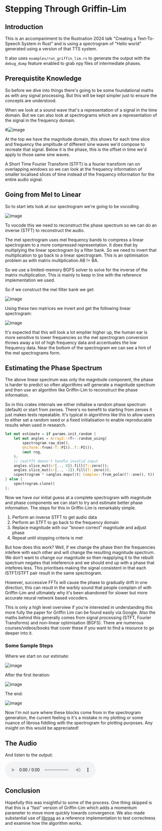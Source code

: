 # Stepping Through Griffin-Lim

## Introduction

This is an accompaniment to the Rustnation 2024 talk "Creating a Text-To-Speech
System in Rust" and is using a spectrogram of "Hello world" generated using a
version of that TTS system.

It also uses `examples/run_griffin_lim.rs` to generate the output with the `debug_dump`
feature enabled to grab npy files of intermediate phases.

## Prerequistite Knowledge

So before we dive into things there's going to be some foundational maths as with any
signal processing. But this will be kept simpler just to ensure the concepts are understood.

When we look at a sound wave that's a representation of a signal in the time domain. But we
can also look at spectrograms which are a representation of the signal in the frequency
domain.

#![image](./resources/trumpet.png)

At the top we have the magnitude domain, this shows for each time slice and frequency the
amplitude of different sine waves we'd compose to recreate that signal. Below it is the
phase, this is the offset in time we'd apply to those same sine waves.

A Short Time Fourier Transform (STFT) is a fourier transform ran on overlapping windows
so we can look at the frequency information of smaller localised slices of time instead
of the frequency information for the entire audio signal.

## Going from Mel to Linear

So to start lets look at our spectrogram we're going to be vocoding.

![image](./resources/mel_spec.png)

To vocode this we need to reconstruct the phase spectrum so we can do an inverse
(STFT) to reconstruct the audio.

The mel spectrogram uses mel frequency bands to compress a linear spectrogram to
a more compressed representation. It does that by multiplying the linear spectrogram
by a filter bank. So we need to invert that multiplication to go back to a linear
spectrogram. This is an optimisation problem as with matrix multiplication AB != BA.

So we use a limited-memory BGFS solver to solve for the inverse of the matrix 
multiplication. This is mainly to keep in line with the reference implementation we used.

So if we construct the mel filter bank we get:

![image](./resources/mel_basis.png)

Using these two matrices we invert and get the following linear spectrogram:

![image](./resources/linear_spec.png)

It's expected that this will look a lot emptier higher up, the human ear is more
sensitive to lower frequencies so the mel spectrogram conversion throws away a lot
of high frequency data and accentuates the low frequency data. Near the bottom of
the spectrogram we can see a hint of the mel spectrograms form.

## Estimating the Phase Spectrum

The above linear spectrum was only the magnitude component, the phase is harder to
predict so often algorithms will generate a magnitude spectrum and then use an 
algorithm like Griffin-Lim to reconstruct the phase information.

So in this crates internals we either initialise a random phase spectrum (default)
or start from zeroes. There's no benefit to starting from zeroes it just makes tests
repeatable. It's typical in algorithms like this to allow users to either set a
random seed or a fixed initialisation to enable reproducable results when used in
research.

```rust
let mut estimate = if params.init_random {
    let mut angles = Array2::<T>::random_using(
        spectrogram.raw_dim(),
        Uniform::from(-T::PI()..T::PI()),
        &mut rng,
    );
    // realfft doesn't handle invalid input
    angles.slice_mut(s![.., 0]).fill(T::zero());
    angles.slice_mut(s![.., -1]).fill(T::zero());
    &spectrogram * &angles.mapv(|t| Complex::from_polar(T::one(), t))
} else {
    spectrogram.clone()
};
```

Now we have our initial guess at a complete spectrogram with magnitude and
phase components we can start to try and estimate better phase information. The
steps for this in Griffin-Lim is remarkably simple.

1. Perform an inverse STFT to get audio data
2. Perform an STFT to go back to the frequency domain
3. Replace magnitude with our "known correct" magnitude and adjust phase
4. Repeat until stopping criteria is met

But how does this work? Well, if we change the phase then the frequencies
intefere with each other and will change the resulting magnitude spectrum.
We don't want to change our magnitude so then reapplying it to the rebuilt spectrum
negates that inteference and we should end up with a phase that inteferes less.
This prioritises making the signal consistent in that each ISTFT/STFT pair result
in the same spectrogram.

However, successive FFTs will cause the phase to gradually drift in one direction,
this can result in the warbly sound that people complain of with Griffin-Lim and
ultimately why it's been abandoned for slower but more accurate neural network based
vocoders.

This is only a high level overview if you're interested in understanding this
more fully the paper for Griffin Lim can be found easily via Google. Also the maths
behind this generally comes from signal processing (STFT, Fourier Transforms)
and non-linear optimisation (BGFS). There are numerous courses/videos/books
that cover these if you want to find a resource to go deeper into it.

### Some Sample Steps

Where we start on our estimate:

![image](./resources/estimate_0.png)

After the first iteration:

![image](./resources/estimate_1.png)

The end:

![image](./resources/estimate_10.png)

Now I'm not sure where these blocks come from in the spectrogram generation,
the current feeling is it's a mistake in my plotting or some nuance of librosa
fiddling with the spectrogram for plotting purposes. Any insight on this would
be appreciated!

## The Audio

And listen to the output:

![audio](https://github.com/emotechlab/griffin-lim/raw/tutorial/super-guide-time/doc/output.wav)

## Conclusion

Hopefully this was insightful to some of the process. One thing skipped is that
this is a "fast" version of Griffin-Lim which adds a momentum parameter to move
more quickly towards convergence. We also made substantial use of
[librosa](https://librosa.org/) as a reference implementation to test correctness
and examine how the algorithm works.
